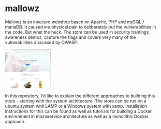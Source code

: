 # mallowz
Mallowz is an insecure webshop based on Apache, PHP and mySQL / mariaDB. 
It caused me physical pain to deliberately put the vulnerabilities in the code. 
But what the heck. The store can be used in security trainings, awareness demos, 
capture the flags and covers very many of the vulnerabilities discussed by OWASP.

<img src="./images/mallowz.png" width="30%">

In this repository, I'd like to explain the different approaches to building this store - starting with the system architecture. The store can be run on a ubuntu system with LAMP or a Windows system with xamp. Installation instructions for this can be found as well as tutorials for building a Docker environment in microservice architecture as well as a monolithic Docker approach.
